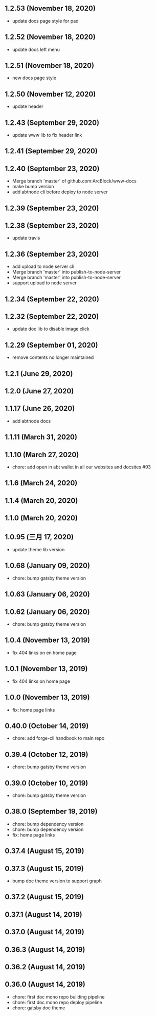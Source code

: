 ## 1.2.53 (November 18, 2020)
  - update docs page style for pad

## 1.2.52 (November 18, 2020)
  - update docs left menu

## 1.2.51 (November 18, 2020)
  - new docs page style

## 1.2.50 (November 12, 2020)
  - update header

## 1.2.43 (September 29, 2020)
  - update www lib to fix header link

## 1.2.41 (September 29, 2020)


## 1.2.40 (September 23, 2020)
  - Merge branch 'master' of github.com:ArcBlock/www-docs
  - make bump version
  - add abtnode cli before deploy to node server

## 1.2.39 (September 23, 2020)


## 1.2.38 (September 23, 2020)
  - update travis

## 1.2.36 (September 23, 2020)
  - add upload to node server cli
  - Merge branch 'master' into publish-to-node-server
  - Merge branch 'master' into publish-to-node-server
  - support upload to node server

## 1.2.34 (September 22, 2020)


## 1.2.32 (September 22, 2020)
  - update doc lib to disable image click

## 1.2.29 (September 01, 2020)
  - remove contents no longer maintained

## 1.2.1 (June 29, 2020)


## 1.2.0 (June 27, 2020)


## 1.1.17 (June 26, 2020)
  - add abtnode docs

## 1.1.11 (March 31, 2020)


## 1.1.10 (March 27, 2020)
  - chore: add open in abt wallet in all our websites and docsites #93

## 1.1.6 (March 24, 2020)


## 1.1.4 (March 20, 2020)


## 1.1.0 (March 20, 2020)


## 1.0.95 (三月 17, 2020)
  - update theme lib version

## 1.0.68 (January 09, 2020)
  - chore: bump gatsby theme version

## 1.0.63 (January 06, 2020)


## 1.0.62 (January 06, 2020)
  - chore: bump gatsby theme version

## 1.0.4 (November 13, 2019)
  - fix 404 links on en home page

## 1.0.1 (November 13, 2019)
  - fix 404 links on home page

## 1.0.0 (November 13, 2019)
  - fix: home page links

## 0.40.0 (October 14, 2019)
  - chore: add forge-cli handbook to main repo

## 0.39.4 (October 12, 2019)
  - chore: bump gatsby theme version

## 0.39.0 (October 10, 2019)
  - chore: bump gatsby theme version

## 0.38.0 (September 19, 2019)

- chore: bump dependency version
- chore: bump dependency version
- fix: home page links

## 0.37.4 (August 15, 2019)


## 0.37.3 (August 15, 2019)

- bump doc theme version to support graph

## 0.37.2 (August 15, 2019)


## 0.37.1 (August 14, 2019)


## 0.37.0 (August 14, 2019)


## 0.36.3 (August 14, 2019)


## 0.36.2 (August 14, 2019)


## 0.36.0 (August 14, 2019)

- chore: first doc mono repo building pipeline
- chore: first doc mono repo deploy pipeline
- chore: gatsby doc theme
